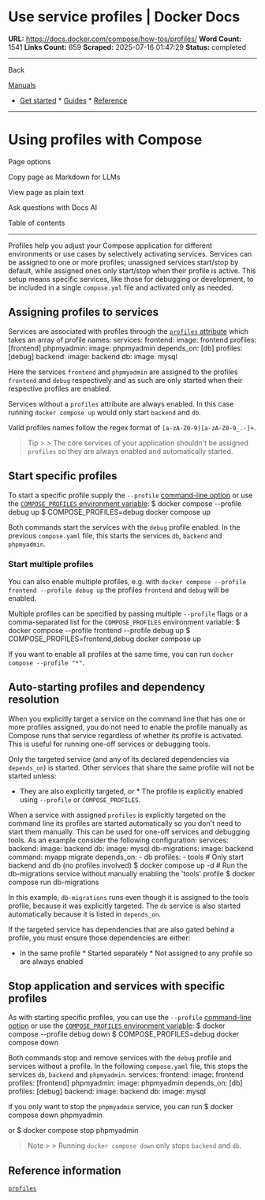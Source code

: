 # Use service profiles | Docker Docs

**URL:** https://docs.docker.com/compose/how-tos/profiles/
**Word Count:** 1541
**Links Count:** 659
**Scraped:** 2025-07-16 01:47:29
**Status:** completed

---

Back

[Manuals](https://docs.docker.com/manuals/)

  * [Get started](https://docs.docker.com/get-started/)   * [Guides](https://docs.docker.com/guides/)   * [Reference](https://docs.docker.com/reference/)

* * *

# Using profiles with Compose

Page options

Copy page as Markdown for LLMs

View page as plain text

Ask questions with Docs AI

Table of contents

* * *

Profiles help you adjust your Compose application for different environments or use cases by selectively activating services. Services can be assigned to one or more profiles; unassigned services start/stop by default, while assigned ones only start/stop when their profile is active. This setup means specific services, like those for debugging or development, to be included in a single `compose.yml` file and activated only as needed.

## Assigning profiles to services

Services are associated with profiles through the [`profiles` attribute](https://docs.docker.com/reference/compose-file/services/#profiles) which takes an array of profile names:               services:       frontend:         image: frontend         profiles: [frontend]            phpmyadmin:         image: phpmyadmin         depends_on: [db]         profiles: [debug]            backend:         image: backend            db:         image: mysql

Here the services `frontend` and `phpmyadmin` are assigned to the profiles `frontend` and `debug` respectively and as such are only started when their respective profiles are enabled.

Services without a `profiles` attribute are always enabled. In this case running `docker compose up` would only start `backend` and `db`.

Valid profiles names follow the regex format of `[a-zA-Z0-9][a-zA-Z0-9_.-]+`.

> Tip >  > The core services of your application shouldn't be assigned `profiles` so they are always enabled and automatically started.

## Start specific profiles

To start a specific profile supply the `--profile` [command-line option](https://docs.docker.com/reference/cli/docker/compose/) or use the [`COMPOSE_PROFILES` environment variable](https://docs.docker.com/compose/how-tos/environment-variables/envvars/#compose_profiles):               $ docker compose --profile debug up                    $ COMPOSE_PROFILES=debug docker compose up     

Both commands start the services with the `debug` profile enabled. In the previous `compose.yaml` file, this starts the services `db`, `backend` and `phpmyadmin`.

### Start multiple profiles

You can also enable multiple profiles, e.g. with `docker compose --profile frontend --profile debug up` the profiles `frontend` and `debug` will be enabled.

Multiple profiles can be specified by passing multiple `--profile` flags or a comma-separated list for the `COMPOSE_PROFILES` environment variable:               $ docker compose --profile frontend --profile debug up                    $ COMPOSE_PROFILES=frontend,debug docker compose up     

If you want to enable all profiles at the same time, you can run `docker compose --profile "*"`.

## Auto-starting profiles and dependency resolution

When you explicitly target a service on the command line that has one or more profiles assigned, you do not need to enable the profile manually as Compose runs that service regardless of whether its profile is activated. This is useful for running one-off services or debugging tools.

Only the targeted service \(and any of its declared dependencies via `depends_on`\) is started. Other services that share the same profile will not be started unless:

  * They are also explicitly targeted, or   * The profile is explicitly enabled using `--profile` or `COMPOSE_PROFILES`.

When a service with assigned `profiles` is explicitly targeted on the command line its profiles are started automatically so you don't need to start them manually. This can be used for one-off services and debugging tools. As an example consider the following configuration:               services:       backend:         image: backend            db:         image: mysql            db-migrations:         image: backend         command: myapp migrate         depends_on:           - db         profiles:           - tools               # Only start backend and db (no profiles involved)     $ docker compose up -d          # Run the db-migrations service without manually enabling the 'tools' profile     $ docker compose run db-migrations

In this example, `db-migrations` runs even though it is assigned to the tools profile, because it was explicitly targeted. The `db` service is also started automatically because it is listed in `depends_on`.

If the targeted service has dependencies that are also gated behind a profile, you must ensure those dependencies are either:

  * In the same profile   * Started separately   * Not assigned to any profile so are always enabled

## Stop application and services with specific profiles

As with starting specific profiles, you can use the `--profile` [command-line option](https://docs.docker.com/reference/cli/docker/compose/#use--p-to-specify-a-project-name) or use the [`COMPOSE_PROFILES` environment variable](https://docs.docker.com/compose/how-tos/environment-variables/envvars/#compose_profiles):               $ docker compose --profile debug down                    $ COMPOSE_PROFILES=debug docker compose down     

Both commands stop and remove services with the `debug` profile and services without a profile. In the following `compose.yaml` file, this stops the services `db`, `backend` and `phpmyadmin`.               services:       frontend:         image: frontend         profiles: [frontend]            phpmyadmin:         image: phpmyadmin         depends_on: [db]         profiles: [debug]            backend:         image: backend            db:         image: mysql

if you only want to stop the `phpmyadmin` service, you can run               $ docker compose down phpmyadmin     

or               $ docker compose stop phpmyadmin     

> Note >  > Running `docker compose down` only stops `backend` and `db`.

## Reference information

[`profiles`](https://docs.docker.com/reference/compose-file/services/#profiles)